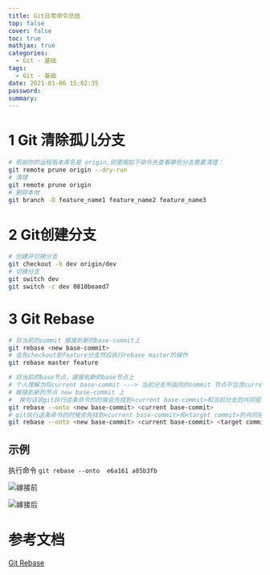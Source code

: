 ```yaml
---
title: Git日常命令总结
top: false
cover: false
toc: true
mathjax: true
categories:
  - Git - 基础
tags:
  - Git - 基础
date: 2021-01-06 15:02:35
password:
summary:
---
```


# 1 Git 清除孤儿分支

```bash
# 假如你的远程版本库名是 origin,则使用如下命令先查看哪些分支需要清理：
git remote prune origin --dry-run
# 清理
git remote prune origin
# 删除本地
git branch -D feature_name1 feature_name2 feature_name3
```

# 2 Git创建分支

```bash
# 创建并切换分支
git checkout -b dev origin/dev
# 切换分支
git switch dev
git switch -c dev 0810beaed7
```

# 3 Git Rebase 

```bash
# 将当前的commit 嫁接到新的base-commit上
git rebase <new base-commit> 
# 会先checkout到feature分支然后执行rebase master的操作
git rebase master feature

# 将当前的base节点，嫁接到新的base节点上
# 个人理解为将current base-commit ---> 当前分支所指向的commit 节点不包含current base-commit(左开右闭)
# 嫁接到新的节点 new base-commit 上
#  换句话说git执行这条命令的时候会先找到<current base-commit>和当前分支的共同祖先，然后将共同祖先之后的部分rebase到<new base-commit>。
git rebase --onto <new base-commit> <current base-commit>
# git执行这条命令的时候会先找到<current base-commit>和<target commit>的共同祖先，然后将共同祖先之后的部分rebase到<new base-commit>。
git rebase --onto <new base-commit> <current base-commit> <target commit>
```

## 示例

执行命令 `git rebase --onto  e6a161 a85b3fb`

![嫁接前](image-20210525151409346.png)

![嫁接后](image-20210525154731695.png)

# 参考文档

[Git Rebase](lixingcong.github.io/2019/12/04/git-rebase/)
